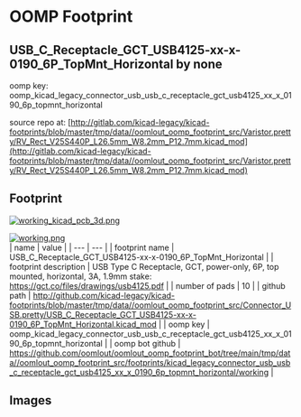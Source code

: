 # OOMP Footprint  
## USB_C_Receptacle_GCT_USB4125-xx-x-0190_6P_TopMnt_Horizontal  by none  
  
oomp key: oomp_kicad_legacy_connector_usb_usb_c_receptacle_gct_usb4125_xx_x_0190_6p_topmnt_horizontal  
  
source repo at: [http://gitlab.com/kicad-legacy/kicad-footprints/blob/master/tmp/data//oomlout_oomp_footprint_src/Varistor.pretty/RV_Rect_V25S440P_L26.5mm_W8.2mm_P12.7mm.kicad_mod](http://gitlab.com/kicad-legacy/kicad-footprints/blob/master/tmp/data//oomlout_oomp_footprint_src/Varistor.pretty/RV_Rect_V25S440P_L26.5mm_W8.2mm_P12.7mm.kicad_mod)  
## Footprint  
  
[![working_kicad_pcb_3d.png](working_kicad_pcb_3d_600.png)](working_kicad_pcb_3d.png)  
  
[![working.png](working_600.png)](working.png)  
| name | value | 
| --- | --- | 
| footprint name | USB_C_Receptacle_GCT_USB4125-xx-x-0190_6P_TopMnt_Horizontal | 
| footprint description | USB Type C Receptacle, GCT, power-only, 6P, top mounted, horizontal, 3A, 1.9mm stake: https://gct.co/files/drawings/usb4125.pdf | 
| number of pads | 10 | 
| github path | http://github.com/kicad-legacy/kicad-footprints/blob/master/tmp/data//oomlout_oomp_footprint_src/Connector_USB.pretty/USB_C_Receptacle_GCT_USB4125-xx-x-0190_6P_TopMnt_Horizontal.kicad_mod | 
| oomp key | oomp_kicad_legacy_connector_usb_usb_c_receptacle_gct_usb4125_xx_x_0190_6p_topmnt_horizontal | 
| oomp bot github | https://github.com/oomlout/oomlout_oomp_footprint_bot/tree/main/tmp/data//oomlout_oomp_footprint_src/footprints/kicad_legacy_connector_usb_usb_c_receptacle_gct_usb4125_xx_x_0190_6p_topmnt_horizontal/working | 
## Images  
